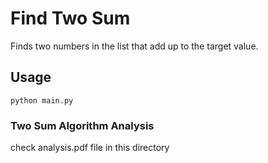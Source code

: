 # Find Two Sum
Finds two numbers in the list that add up to the target value.

## Usage
```
python main.py
```

### Two Sum Algorithm Analysis
check analysis.pdf file in this directory

